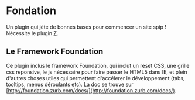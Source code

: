 Fondation
=========

Un plugin qui jète de bonnes bases pour commencer un site spip ! Nécessite le plugin [Z](http://www.spip-contrib.net/Zpip).

Le Framework Foundation
-----------------------

Ce plugin inclus le framework Foundation, qui inclut un reset CSS, une grille css reponsive, le js nécessaire pour faire passer le HTML5 dans IE, et plein d'autres choses utiles qui permettent d'accélerer le développement (tabs, tooltips, menus déroulants etc). La doc se trouve sur [http://foundation.zurb.com/docs/](http://foundation.zurb.com/docs/).
